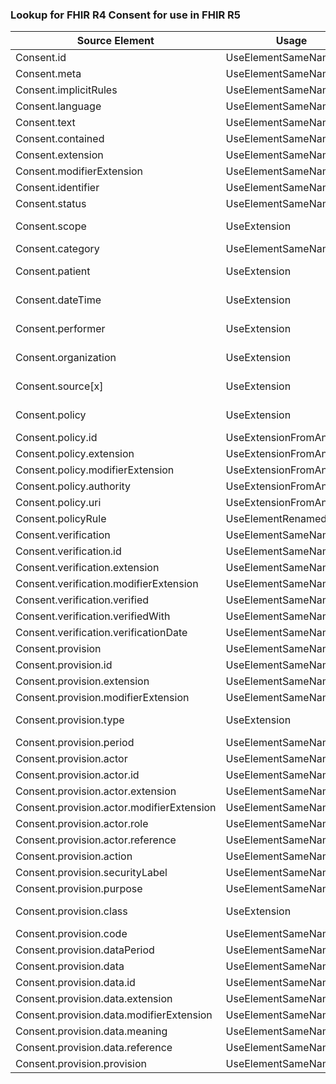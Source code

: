 ### Lookup for FHIR R4 Consent for use in FHIR R5

| Source Element | Usage | Target |
| -------------- | ----- | ------ |
| Consent.id | UseElementSameName | Consent.id |
| Consent.meta | UseElementSameName | Consent.meta |
| Consent.implicitRules | UseElementSameName | Consent.implicitRules |
| Consent.language | UseElementSameName | Consent.language |
| Consent.text | UseElementSameName | Consent.text |
| Consent.contained | UseElementSameName | Consent.contained |
| Consent.extension | UseElementSameName | Consent.extension |
| Consent.modifierExtension | UseElementSameName | Consent.modifierExtension |
| Consent.identifier | UseElementSameName | Consent.identifier |
| Consent.status | UseElementSameName | Consent.status |
| Consent.scope | UseExtension | http://hl7.org/fhir/4.0/StructureDefinition/extension-Consent.scope |
| Consent.category | UseElementSameName | Consent.category |
| Consent.patient | UseExtension | http://hl7.org/fhir/4.0/StructureDefinition/extension-Consent.patient |
| Consent.dateTime | UseExtension | http://hl7.org/fhir/4.0/StructureDefinition/extension-Consent.dateTime |
| Consent.performer | UseExtension | http://hl7.org/fhir/4.0/StructureDefinition/extension-Consent.performer |
| Consent.organization | UseExtension | http://hl7.org/fhir/4.0/StructureDefinition/extension-Consent.organization |
| Consent.source[x] | UseExtension | http://hl7.org/fhir/4.0/StructureDefinition/extension-Consent.source |
| Consent.policy | UseExtension | http://hl7.org/fhir/4.0/StructureDefinition/extension-Consent.policy |
| Consent.policy.id | UseExtensionFromAncestor | - |
| Consent.policy.extension | UseExtensionFromAncestor | - |
| Consent.policy.modifierExtension | UseExtensionFromAncestor | - |
| Consent.policy.authority | UseExtensionFromAncestor | - |
| Consent.policy.uri | UseExtensionFromAncestor | - |
| Consent.policyRule | UseElementRenamed | Consent.regulatoryBasis |
| Consent.verification | UseElementSameName | Consent.verification |
| Consent.verification.id | UseElementSameName | Consent.verification.id |
| Consent.verification.extension | UseElementSameName | Consent.verification.extension |
| Consent.verification.modifierExtension | UseElementSameName | Consent.verification.modifierExtension |
| Consent.verification.verified | UseElementSameName | Consent.verification.verified |
| Consent.verification.verifiedWith | UseElementSameName | Consent.verification.verifiedWith |
| Consent.verification.verificationDate | UseElementSameName | Consent.verification.verificationDate |
| Consent.provision | UseElementSameName | Consent.provision |
| Consent.provision.id | UseElementSameName | Consent.provision.id |
| Consent.provision.extension | UseElementSameName | Consent.provision.extension |
| Consent.provision.modifierExtension | UseElementSameName | Consent.provision.modifierExtension |
| Consent.provision.type | UseExtension | http://hl7.org/fhir/4.0/StructureDefinition/extension-Consent.provision.type |
| Consent.provision.period | UseElementSameName | Consent.provision.period |
| Consent.provision.actor | UseElementSameName | Consent.provision.actor |
| Consent.provision.actor.id | UseElementSameName | Consent.provision.actor.id |
| Consent.provision.actor.extension | UseElementSameName | Consent.provision.actor.extension |
| Consent.provision.actor.modifierExtension | UseElementSameName | Consent.provision.actor.modifierExtension |
| Consent.provision.actor.role | UseElementSameName | Consent.provision.actor.role |
| Consent.provision.actor.reference | UseElementSameName | Consent.provision.actor.reference |
| Consent.provision.action | UseElementSameName | Consent.provision.action |
| Consent.provision.securityLabel | UseElementSameName | Consent.provision.securityLabel |
| Consent.provision.purpose | UseElementSameName | Consent.provision.purpose |
| Consent.provision.class | UseExtension | http://hl7.org/fhir/4.0/StructureDefinition/extension-Consent.provision.class |
| Consent.provision.code | UseElementSameName | Consent.provision.code |
| Consent.provision.dataPeriod | UseElementSameName | Consent.provision.dataPeriod |
| Consent.provision.data | UseElementSameName | Consent.provision.data |
| Consent.provision.data.id | UseElementSameName | Consent.provision.data.id |
| Consent.provision.data.extension | UseElementSameName | Consent.provision.data.extension |
| Consent.provision.data.modifierExtension | UseElementSameName | Consent.provision.data.modifierExtension |
| Consent.provision.data.meaning | UseElementSameName | Consent.provision.data.meaning |
| Consent.provision.data.reference | UseElementSameName | Consent.provision.data.reference |
| Consent.provision.provision | UseElementSameName | Consent.provision.provision |
